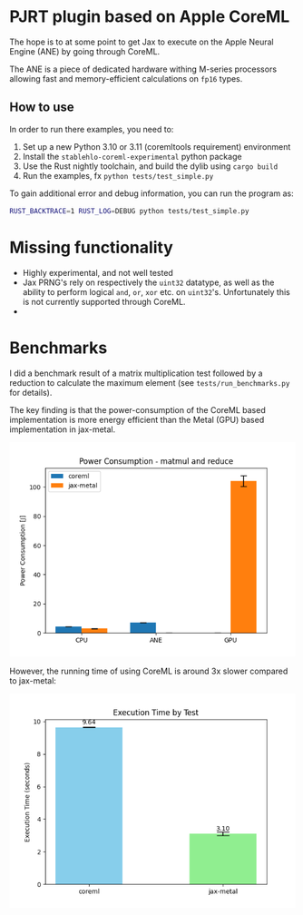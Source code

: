 # PJRT plugin based on Apple CoreML

The hope is to at some point to get Jax to execute on the Apple Neural Engine (ANE) by going through CoreML.

The ANE is a piece of dedicated hardware withing M-series processors allowing fast and memory-efficient calculations on `fp16` types.

## How to use
In order to run there examples, you need to:

1. Set up a new Python 3.10 or 3.11 (coremltools requirement) environment
2. Install the `stablehlo-coreml-experimental` python package
3. Use the Rust nightly toolchain, and build the dylib using `cargo build`
4. Run the examples, fx `python tests/test_simple.py`

To gain additional error and debug information, you can run the program as:
```sh
RUST_BACKTRACE=1 RUST_LOG=DEBUG python tests/test_simple.py
```

# Missing functionality

* Highly experimental, and not well tested
* Jax PRNG's rely on respectively the `uint32` datatype, as well as the ability to perform logical `and`, `or`, `xor` etc. on `uint32`'s. Unfortunately this is not currently supported through CoreML.
* 

# Benchmarks

I did a benchmark result of a matrix multiplication test followed by a reduction to calculate the maximum element (see `tests/run_benchmarks.py` for details).

The key finding is that the power-consumption of the CoreML based implementation is more energy efficient than the Metal (GPU) based implementation in jax-metal.

![Power consumption](plots/power_consumption.png)

However, the running time of using CoreML is around 3x slower compared to jax-metal:

![Running time](plots/running_time.png)

